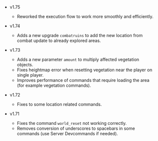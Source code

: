 - v1.75
  - Reworked the execution flow to work more smoothly and efficiently.

- v1.74
  - Adds a new upgrade `combatruins` to add the new location from combat update to already explored areas.

- v1.73
  - Adds a new parameter `amount` to multiply affected vegetation objects.
  - Fixes heightmap error when resetting vegetation near the player on single player.
  - Improves performance of commands that require loading the area (for example vegetation commands).

- v1.72
  - Fixes to some location related commands.

- v1.71
  - Fixes the command `world_reset` not working correctly.
  - Removes conversion of underscores to spacebars in some commands (use Server Devcommands if needed).

